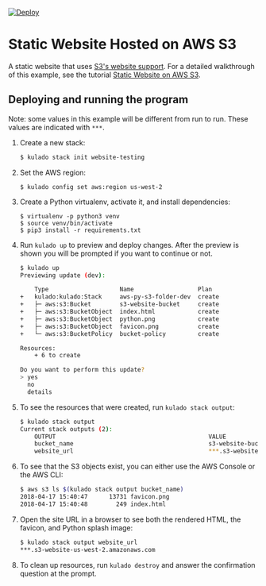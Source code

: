 [![Deploy](https://get.kulado.com/new/button.svg)](https://app.kulado.com/new)

# Static Website Hosted on AWS S3

A static website that uses [S3's website support](https://docs.aws.amazon.com/AmazonS3/latest/dev/WebsiteHosting.html).
For a detailed walkthrough of this example, see the tutorial [Static Website on AWS S3](https://kulado.io/quickstart/aws-s3-website.html).

## Deploying and running the program

Note: some values in this example will be different from run to run.  These values are indicated
with `***`.

1.  Create a new stack:

    ```bash
    $ kulado stack init website-testing
    ```

1.  Set the AWS region:

    ```
    $ kulado config set aws:region us-west-2
    ```

1.  Create a Python virtualenv, activate it, and install dependencies:

    ```
    $ virtualenv -p python3 venv
    $ source venv/bin/activate
    $ pip3 install -r requirements.txt
    ```

1.  Run `kulado up` to preview and deploy changes.  After the preview is shown you will be
    prompted if you want to continue or not.

    ```bash
    $ kulado up
    Previewing update (dev):

        Type                    Name                  Plan       
    +   kulado:kulado:Stack     aws-py-s3-folder-dev  create     
    +   ├─ aws:s3:Bucket        s3-website-bucket     create     
    +   ├─ aws:s3:BucketObject  index.html            create     
    +   ├─ aws:s3:BucketObject  python.png            create     
    +   ├─ aws:s3:BucketObject  favicon.png           create     
    +   └─ aws:s3:BucketPolicy  bucket-policy         create     
    
    Resources:
        + 6 to create

    Do you want to perform this update?
    > yes
      no
      details
    ```

1.  To see the resources that were created, run `kulado stack output`:

    ```bash
    $ kulado stack output
    Current stack outputs (2):
        OUTPUT                                           VALUE
        bucket_name                                      s3-website-bucket-***
        website_url                                      ***.s3-website-us-west-2.amazonaws.com
    ```

1.  To see that the S3 objects exist, you can either use the AWS Console or the AWS CLI:

    ```bash
    $ aws s3 ls $(kulado stack output bucket_name)
    2018-04-17 15:40:47      13731 favicon.png
    2018-04-17 15:40:48        249 index.html
    ```

1.  Open the site URL in a browser to see both the rendered HTML, the favicon, and Python splash image:

    ```bash
    $ kulado stack output website_url
    ***.s3-website-us-west-2.amazonaws.com
    ```

1.  To clean up resources, run `kulado destroy` and answer the confirmation question at the prompt.
